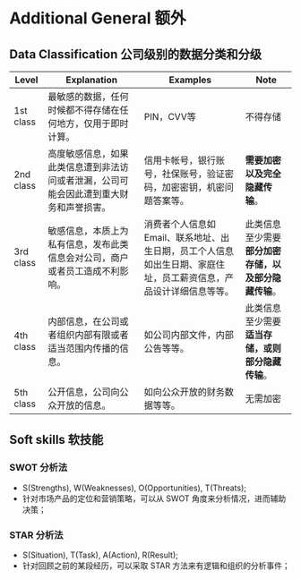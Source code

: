 # Additional General 额外

## Data Classification 公司级别的数据分类和分级

| Level | Explanation | Examples | Note |
|-|-|-|-|
|1st class| 最敏感的数据，任何时候都不得存储在任何地方，仅用于即时计算。 | PIN，CVV等 | 不得存储 |
|2nd class| 高度敏感信息，如果此类信息遭到非法访问或者泄漏，公司可能会因此遭到重大财务和声誉损害。 |信用卡帐号，银行账号，社保账号，验证密码，加密密钥，机密问题答案等。| __需要加密以及完全隐藏传输__。 |
|3rd class| 敏感信息，本质上为私有信息，发布此类信息会对公司，商户或者员工造成不利影响。 | 消费者个人信息如Email、联系地址、出生日期，员工个人信息如出生日期、家庭住址，员工薪资信息，产品设计详细信息等等。|此类信息至少需要 __部分加密存储，以及部分隐藏传输__。|
|4th class| 内部信息，在公司或者组织内部有限或者适当范围内传播的信息。 |如公司内部文件，内部公告等等。 |此类信息至少需要 __适当存储，或则部分隐藏传输__。 |
|5th class| 公开信息，公司向公众开放的信息。 |如向公众开放的财务数据等等。| 无需加密 |

## Soft skills 软技能

### SWOT 分析法

- S(Strengths), W(Weaknesses), O(Opportunities), T(Threats);
- 针对市场产品的定位和营销策略，可以从 SWOT 角度来分析情况，进而辅助决策；

### STAR 分析法

- S(Situation), T(Task), A(Action), R(Result);
- 针对回顾之前的某段经历，可以采取 STAR 方法来有逻辑和组织的分析事件；
